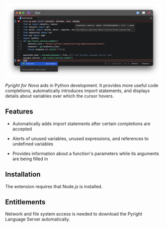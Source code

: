 ![Screenshot of the Nova editor showcasing Pyright functionality.](https://raw.githubusercontent.com/belcar-s/nova-pyright/trunk/Screenshots/main.png)

*Pyright for Nova* aids in Python development. It provides more useful code completions, automatically introduces import statements, and displays details about variables over which the cursor hovers.

## Features

* Automatically adds import statements after certain completions are accepted

* Alerts of unused variables, unused expressions, and references to undefined variables

* Provides information about a function's parameters while its arguments are being filled in

## Installation

The extension requires that Node.js is installed.

## Entitlements

Network and file system access is needed to download the Pyright Language Server automatically.
